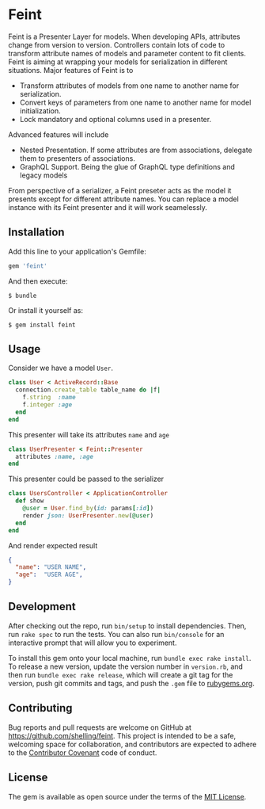 # Feint

Feint is a Presenter Layer for models. When developing APIs, attributes change from version to version.
Controllers contain lots of code to transform attribute names of models and parameter content to fit clients.
Feint is aiming at wrapping your models for serialization in different situations. Major features of Feint
is to

- Transform attributes of models from one name to another name for serialization.
- Convert keys of parameters from one name to another name for model initialization.
- Lock mandatory and optional columns used in a presenter.

Advanced features will include

- Nested Presentation. If some attributes are from associations, delegate them to presenters of associations.
- GraphQL Support. Being the glue of GraphQL type definitions and legacy models

From perspective of a serializer, a Feint preseter acts as the model it presents except for different
attribute names. You can replace a model instance with its Feint presenter and it will work seamelessly.

## Installation

Add this line to your application's Gemfile:

```ruby
gem 'feint'
```

And then execute:

    $ bundle

Or install it yourself as:

    $ gem install feint

## Usage

Consider we have a model `User`.

```ruby
class User < ActiveRecord::Base
  connection.create_table table_name do |f|
    f.string  :name
    f.integer :age
  end
end
```

This presenter will take its attributes `name` and `age`

```ruby
class UserPresenter < Feint::Presenter
  attributes :name, :age
end
```

This presenter could be passed to the serializer

```ruby
class UsersController < ApplicationController
  def show
    @user = User.find_by(id: params[:id])
    render json: UserPresenter.new(@user)
  end
end
```

And render expected result

```json
{
  "name": "USER NAME",
  "age":  "USER AGE",
}
```

## Development

After checking out the repo, run `bin/setup` to install dependencies. Then, run `rake spec` to run the tests. You can also run `bin/console` for an interactive prompt that will allow you to experiment.

To install this gem onto your local machine, run `bundle exec rake install`. To release a new version, update the version number in `version.rb`, and then run `bundle exec rake release`, which will create a git tag for the version, push git commits and tags, and push the `.gem` file to [rubygems.org](https://rubygems.org).

## Contributing

Bug reports and pull requests are welcome on GitHub at https://github.com/shelling/feint. This project is intended to be a safe, welcoming space for collaboration, and contributors are expected to adhere to the [Contributor Covenant](http://contributor-covenant.org) code of conduct.


## License

The gem is available as open source under the terms of the [MIT License](http://opensource.org/licenses/MIT).

